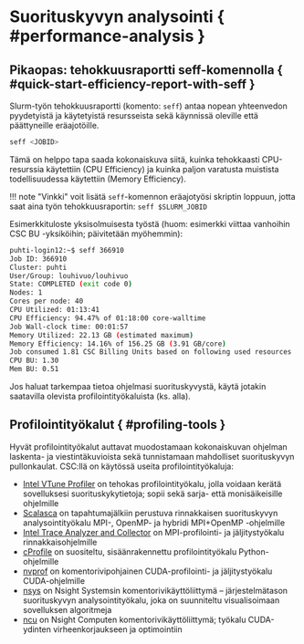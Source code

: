 # Suorituskyvyn analysointi { #performance-analysis }

## Pikaopas: tehokkuusraportti seff-komennolla { #quick-start-efficiency-report-with-seff }

Slurm-työn tehokkuusraportti (komento: `seff`) antaa nopean yhteenvedon
pyydetyistä ja käytetyistä resursseista sekä käynnissä oleville että päättyneille eräajotöille.

```bash
seff <JOBID>
```

Tämä on helppo tapa saada kokonaiskuva siitä, kuinka tehokkaasti CPU-resurssia
käytettiin (CPU Efficiency) ja kuinka paljon varatusta muistista todellisuudessa
käytettiin (Memory Efficiency).

!!! note "Vinkki"
    voit lisätä `seff`-komennon eräajotyösi skriptin loppuun, jotta saat aina
    työn tehokkuusraportin: `seff $SLURM_JOBID`

Esimerkkituloste yksisolmuisesta työstä (huom: esimerkki viittaa vanhoihin CSC BU -yksiköihin; päivitetään myöhemmin):

```bash
puhti-login12:~$ seff 366910
Job ID: 366910
Cluster: puhti
User/Group: louhivuo/louhivuo
State: COMPLETED (exit code 0)
Nodes: 1
Cores per node: 40
CPU Utilized: 01:13:41
CPU Efficiency: 94.47% of 01:18:00 core-walltime
Job Wall-clock time: 00:01:57
Memory Utilized: 22.13 GB (estimated maximum)
Memory Efficiency: 14.16% of 156.25 GB (3.91 GB/core)
Job consumed 1.81 CSC Billing Units based on following used resources
CPU BU: 1.30
Mem BU: 0.51
```

Jos haluat tarkempaa tietoa ohjelmasi suorituskyvystä, käytä jotakin saatavilla
olevista profilointityökaluista (ks. alla).


## Profilointityökalut { #profiling-tools }

Hyvät profilointityökalut auttavat muodostamaan kokonaiskuvan ohjelman laskenta-
ja viestintäkuvioista sekä tunnistamaan mahdolliset suorituskyvyn pullonkaulat.
CSC:llä on käytössä useita profilointityökaluja:

* [Intel VTune Profiler](../apps/vtune.md) on tehokas profilointityökalu, jolla voidaan
  kerätä sovelluksesi suorituskykytietoja; sopii sekä sarja- että monisäikeisille ohjelmille
* [Scalasca](../apps/scalasca.md) on tapahtumajälkiin perustuva rinnakkaisen suorituskyvyn analysointityökalu MPI-,
  OpenMP- ja hybridi MPI+OpenMP -ohjelmille
* [Intel Trace Analyzer and Collector](../apps/itac.md) on MPI-profilointi- ja
  jäljitystyökalu rinnakkaisohjelmille
* [cProfile](../apps/cProfile.md) on suositeltu, sisäänrakennettu profilointityökalu
  Python-ohjelmille
* [nvprof](../apps/nvprof.md) on komentorivipohjainen CUDA-profilointi- ja jäljitystyökalu
  CUDA-ohjelmille
* [nsys](../apps/nsys.md) on Nsight Systemsin komentorivikäyttöliittymä – järjestelmätason suorituskyvyn analysointityökalu, joka on suunniteltu visualisoimaan sovelluksen algoritmeja
* [ncu](../apps/ncu.md) on Nsight Computen komentorivikäyttöliittymä; työkalu CUDA-ydinten virheenkorjaukseen ja optimointiin